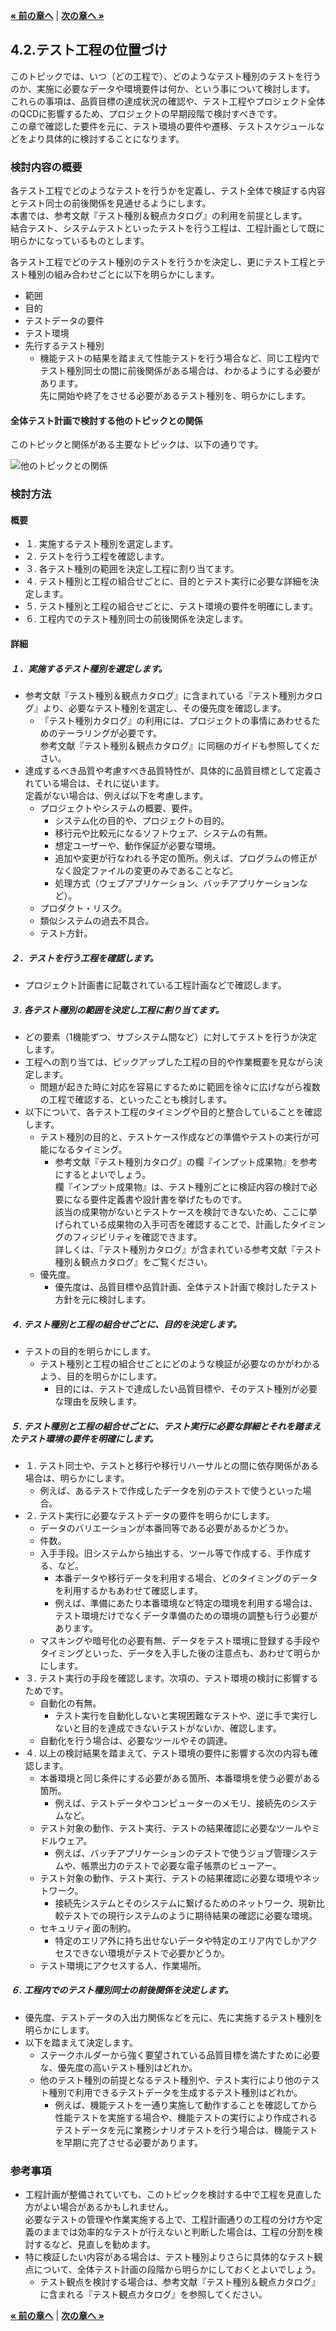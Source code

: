 [**« 前の章へ**](./4-1.md) | [**次の章へ »**](./4-3.md)

## 4.2.テスト工程の位置づけ
このトピックでは、いつ（どの工程で）、どのようなテスト種別のテストを行うのか、実施に必要なデータや環境要件は何か、という事について検討します。  
これらの事項は、品質目標の達成状況の確認や、テスト工程やプロジェクト全体のQCDに影響するため、プロジェクトの早期段階で検討すべきです。  
この章で確認した要件を元に、テスト環境の要件や遷移、テストスケジュールなどをより具体的に検討することになります。

### 検討内容の概要
各テスト工程でどのようなテストを行うかを定義し、テスト全体で検証する内容とテスト同士の前後関係を見通せるようにします。  
本書では、参考文献『テスト種別＆観点カタログ』の利用を前提とします。  
結合テスト、システムテストといったテストを行う工程は、工程計画として既に明らかになっているものとします。  

各テスト工程でどのテスト種別のテストを行うかを決定し、更にテスト工程とテスト種別の組み合わせごとに以下を明らかにします。

* 範囲
* 目的
* テストデータの要件
* テスト環境
* 先行するテスト種別
    * 機能テストの結果を踏まえて性能テストを行う場合など、同じ工程内でテスト種別同士の間に前後関係がある場合は、わかるようにする必要があります。  
      先に開始や終了をさせる必要があるテスト種別を、明らかにします。

#### 全体テスト計画で検討する他のトピックとの関係
このトピックと関係がある主要なトピックは、以下の通りです。  

![他のトピックとの関係](fig/4-2.png)

### 検討方法

#### 概要
* １. 実施するテスト種別を選定します。
* ２. テストを行う工程を確認します。
* ３. 各テスト種別の範囲を決定し工程に割り当てます。
* ４. テスト種別と工程の組合せごとに、目的とテスト実行に必要な詳細を決定します。
* ５. テスト種別と工程の組合せごとに、テスト環境の要件を明確にします。
* ６. 工程内でのテスト種別同士の前後関係を決定します。

#### 詳細

##### １．実施するテスト種別を選定します。
* 参考文献『テスト種別＆観点カタログ』に含まれている『テスト種別カタログ』より、必要なテスト種別を選定し、その優先度を確認します。  
    * 『テスト種別カタログ』の利用には、プロジェクトの事情にあわせるためのテーラリングが必要です。  
    参考文献『テスト種別＆観点カタログ』に同梱のガイドも参照してください。
* 達成するべき品質や考慮すべき品質特性が、具体的に品質目標として定義されている場合は、それに従います。  
定義がない場合は、例えば以下を考慮します。
    * プロジェクトやシステムの概要、要件。
        * システム化の目的や、プロジェクトの目的。
        * 移行元や比較元になるソフトウェア、システムの有無。
        * 想定ユーザーや、動作保証が必要な環境。
        * 追加や変更が行なわれる予定の箇所。例えば、プログラムの修正がなく設定ファイルの変更のみであることなど。
        * 処理方式（ウェブアプリケーション、バッチアプリケーションなど）。
    * プロダクト・リスク。
    * 類似システムの過去不具合。
    * テスト方針。

##### ２．テストを行う工程を確認します。
* プロジェクト計画書に記載されている工程計画などで確認します。

##### ３. 各テスト種別の範囲を決定し工程に割り当てます。
* どの要素（1機能ずつ、サブシステム間など）に対してテストを行うか決定します。
* 工程への割り当ては、ピックアップした工程の目的や作業概要を見ながら決定します。
    * 問題が起きた時に対応を容易にするために範囲を徐々に広げながら複数の工程で確認する、といったことも検討します。
* 以下について、各テスト工程のタイミングや目的と整合していることを確認します。
    * テスト種別の目的と、テストケース作成などの準備やテストの実行が可能になるタイミング。
        * 参考文献『テスト種別カタログ』の欄『インプット成果物』を参考にするとよいでしょう。  
          欄『インプット成果物』は、テスト種別ごとに検証内容の検討で必要になる要件定義書や設計書を挙げたものです。  
          該当の成果物がないとテストケースを検討できないため、ここに挙げられている成果物の入手可否を確認することで、計画したタイミングのフィジビリティを確認できます。  
           詳しくは、『テスト種別カタログ』が含まれている参考文献『テスト種別＆観点カタログ』をご覧ください。  
    * 優先度。
        * 優先度は、品質目標や品質計画、全体テスト計画で検討したテスト方針を元に検討します。

##### ４. テスト種別と工程の組合せごとに、目的を決定します。
* テストの目的を明らかにします。
    * テスト種別と工程の組合せごとにどのような検証が必要なのかがわかるよう、目的を明らかにします。
        * 目的には、テストで達成したい品質目標や、そのテスト種別が必要な理由を反映します。 

##### ５. テスト種別と工程の組合せごとに、テスト実行に必要な詳細とそれを踏まえたテスト環境の要件を明確にします。
* １. テスト同士や、テストと移行や移行リハーサルとの間に依存関係がある場合は、明らかにします。
    * 例えば、あるテストで作成したデータを別のテストで使うといった場合。
* ２. テスト実行に必要なテストデータの要件を明らかにします。
    * データのバリエーションが本番同等である必要があるかどうか。
    * 件数。
    * 入手手段。旧システムから抽出する、ツール等で作成する、手作成する、など。
        * 本番データや移行データを利用する場合、どのタイミングのデータを利用するかもあわせて確認します。
        * 例えば、準備にあたり本番環境など特定の環境を利用する場合は、テスト環境だけでなくデータ準備のための環境の調整も行う必要があります。
    * マスキングや暗号化の必要有無、データをテスト環境に登録する手段やタイミングといった、データを入手した後の注意点も、あわせて明らかにします。
* ３. テスト実行の手段を確認します。次項の、テスト環境の検討に影響するためです。
    * 自動化の有無。
         * テスト実行を自動化しないと実現困難なテストや、逆に手で実行しないと目的を達成できないテストがないか、確認します。
    * 自動化を行う場合は、必要なツールやその調達。
* ４. 以上の検討結果を踏まえて、テスト環境の要件に影響する次の内容も確認します。
    * 本番環境と同じ条件にする必要がある箇所、本番環境を使う必要がある箇所。
        * 例えば、テストデータやコンピューターのメモリ、接続先のシステムなど。
    * テスト対象の動作、テスト実行、テストの結果確認に必要なツールやミドルウェア。
        * 例えば、バッチアプリケーションのテストで使うジョブ管理システムや、帳票出力のテストで必要な電子帳票のビューアー。
    * テスト対象の動作、テスト実行、テストの結果確認に必要な環境やネットワーク。
        * 接続先システムとそのシステムに繋げるためのネットワーク、現新比較テストでの現行システムのように期待結果の確認に必要な環境。
    * セキュリティ面の制約。
        * 特定のエリア外に持ち出せないデータや特定のエリア内でしかアクセスできない環境がテストで必要かどうか。
    * テスト環境にアクセスする人、作業場所。

##### ６. 工程内でのテスト種別同士の前後関係を決定します。
* 優先度、テストデータの入出力関係などを元に、先に実施するテスト種別を明らかにします。
* 以下を踏まえて決定します。
    * ステークホルダーから強く要望されている品質目標を満たすために必要な、優先度の高いテスト種別はどれか。
    * 他のテスト種別の前提となるテスト種別や、テスト実行により他のテスト種別で利用できるテストデータを生成するテスト種別はどれか。
        * 例えば、機能テストを一通り実施して動作することを確認してから性能テストを実施する場合や、機能テストの実行により作成されるテストデータを元に業務シナリオテストを行う場合は、機能テストを早期に完了させる必要があります。

### 参考事項
* 工程計画が整備されていても、このトピックを検討する中で工程を見直した方がよい場合があるかもしれません。  
必要なテストの管理や作業実施する上で、工程計画通りの工程の分け方や定義のままでは効率的なテストが行えないと判断した場合は、工程の分割を検討するなど、見直しを勧めます。
* 特に検証したい内容がある場合は、テスト種別よりさらに具体的なテスト観点について、全体テスト計画の段階から明らかにしておくとよいでしょう。
    * テスト観点を検討する場合は、参考文献『テスト種別＆観点カタログ』に含まれる『テスト観点カタログ』を参照してください。

[**« 前の章へ**](./4-1.md) | [**次の章へ »**](./4-3.md)
